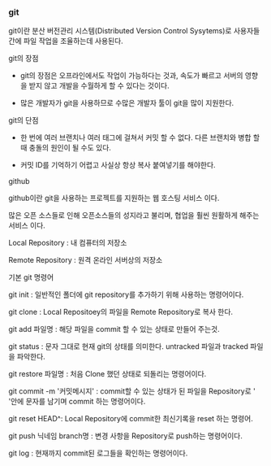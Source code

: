 ### git

git이란 분산 버전관리 시스템(Distributed Version Control Sysytems)로 사용자들 간에 파일 작업을 조율하는데 사용된다.

 

 

git의 장점

- git의 장점은 오프라인에서도 작업이 가능하다는 것과, 속도가 빠르고 서버의 영향을 받지 않고 개발을 수월하게 할 수 있다는 것이다.

- 많은 개발자가 git을 사용하므로 수많은 개발자 툴이 git을 많이 지원한다.

 

 

git의 단점

- 한 번에 여러 브랜치나 여러 태그에 걸쳐서 커밋 할 수 없다. 다른 브랜치와 병합 할 때 충돌의 원인이 될 수도 있다.

- 커밋 ID를 기억하기 어렵고 사실상 항상 복사 붙여넣기를 해야한다.

 

 

github

 

github이란 git을 사용하는 프로젝트를 지원하는 웹 호스팅 서비스 이다.

 

많은 오픈 소스들로 인해 오픈소스들의 성지라고 불리며, 협업을 훨씬 원활하게 해주는 서비스 이다.

 

Local Repository : 내 컴퓨터의 저장소

Remote Repository : 원격 온라인 서버상의 저장소

 

 

기본 git 명령어

 

git init : 일반적인 폴더에 git repository를 추가하기 위해 사용하는 명령어이다.

git clone : Local Repositoey의 파일을 Remote Repository로 복사 한다.

git add 파일명 : 해당 파일을 commit 할 수 있는 상태로 만들어 주는것.

git status : 문자 그대로 현재 git의 상태를 의미한다. untracked 파일과 tracked 파일을 파악한다.

git restore 파일명 : 처음 Clone 했던 상태로 되돌리는 명령어이다.

git commit -m '커밋메시지' : commit할 수 있는 상태가 된 파일을 Repository로 ' '안에 문자를 남기며 commit 하는 명령어이다.

git reset HEAD^: Local Repository에 commit한 최신기록을 reset 하는 명령어.

git push 닉네임 branch명 : 변경 사항을 Repository로 push하는 명령어이다.

git log : 현재까지 commit된 로그들을 확인하는 명령어이다.
